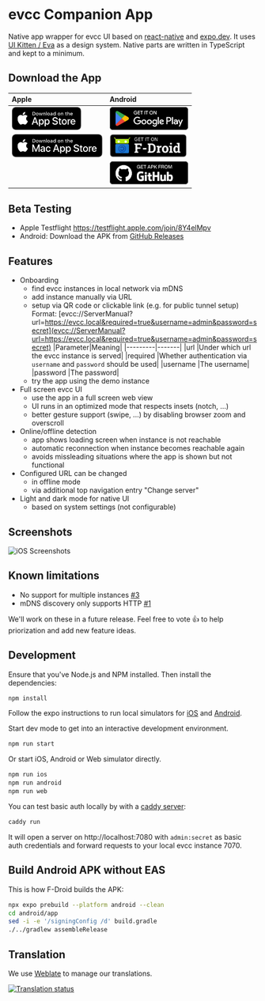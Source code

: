 # evcc Companion App

Native app wrapper for evcc UI based on [react-native](https://reactnative.dev/) and [expo.dev](https://expo.dev/). It uses [UI Kitten / Eva](https://akveo.github.io/react-native-ui-kitten/) as a design system. Native parts are written in TypeScript and kept to a minimum.

## Download the App

| Apple | Android |
|:---|:---|
| [<img src="assets/badges/apple-appstore.svg" height="47" alt="Download on the App Store" style="height:47px; width: auto;">](https://apps.apple.com/app/evcc-io/id6478510176) | [<img src="assets/badges/google-play.svg" height="47" alt="Get it on Google Play" style="height:47px; width: auto;">](https://play.google.com/store/apps/details?id=io.evcc.android) |
| [<img src="assets/badges/apple-macstore.svg" height="47" alt="Download on the Mac App Store" style="height:47px; width: auto;">](https://apps.apple.com/app/evcc-io/id6478510176) | [<img src="assets/badges/fdroid.svg" height="47" alt="Get it on F-Droid" style="height:47px; width: auto;">](https://f-droid.org/packages/io.evcc.android) |
| | [<img src="assets/badges/github.svg" height="47" alt="Get APK from GitHub" style="height:47px; width: auto;">](https://github.com/evcc-io/app/releases/latest) |

## Beta Testing

- Apple Testflight https://testflight.apple.com/join/8Y4elMpv
- Android: Download the APK from [GitHub Releases](https://github.com/evcc-io/app/releases)

## Features

- Onboarding
  - find evcc instances in local network via mDNS
  - add instance manually via URL
  - setup via QR code or clickable link (e.g. for public tunnel setup) \
    Format: [evcc://ServerManual?url=https://evcc.local&required=true&username=admin&password=secret](evcc://ServerManual?url=https://evcc.local&required=true&username=admin&password=secret)
    |Parameter|Meaning|
    |---------|-------|
    |url      |Under which url the evcc instance is served|
    |required |Whether authentication via `username` and `password` should be used|
    |username |The username|
    |password |The password|
  - try the app using the demo instance
- Full screen evcc UI
  - use the app in a full screen web view
  - UI runs in an optimized mode that respects insets (notch, ...)
  - better gesture support (swipe, ...) by disabling browser zoom and overscroll
- Online/offline detection
  - app shows loading screen when instance is not reachable
  - automatic reconnection when instance becomes reachable again
  - avoids missleading situations where the app is shown but not functional
- Configured URL can be changed
  - in offline mode
  - via additional top navigation entry "Change server"
- Light and dark mode for native UI
  - based on system settings (not configurable)

## Screenshots

![iOS Screenshots](./ressources/evcc_app_ios_v1.png)

## Known limitations

- No support for multiple instances [#3](https://github.com/evcc-io/app/issues/3)
- mDNS discovery only supports HTTP [#1](https://github.com/evcc-io/app/issues/1)

We'll work on these in a future release. Feel free to vote 👍 to help priorization and add new feature ideas.

## Development

Ensure that you've Node.js and NPM installed. Then install the dependencies:

```bash
npm install
```

Follow the expo instructions to run local simulators for [iOS](https://docs.expo.dev/workflow/ios-simulator/) and [Android](https://docs.expo.dev/workflow/android-studio-emulator/).

Start dev mode to get into an interactive development environment.

```bash
npm run start
```

Or start iOS, Android or Web simulator directly.

```bash
npm run ios
npm run android
npm run web
```

You can test basic auth locally by with a [caddy server](https://caddyserver.com):

```bash
caddy run
```

It will open a server on http://localhost:7080 with `admin:secret` as basic auth credentials and forward requests to your local evcc instance 7070.

## Build Android APK without EAS

This is how F-Droid builds the APK:

```bash
npx expo prebuild --platform android --clean
cd android/app
sed -i -e '/signingConfig /d' build.gradle
./../gradlew assembleRelease
```

## Translation

We use [Weblate](https://hosted.weblate.org/projects/evcc/app/) to manage our translations.

[![Translation status](https://hosted.weblate.org/widget/evcc/app/287x66-white.png)](https://hosted.weblate.org/engage/evcc/)
